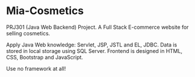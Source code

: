 # Mia-Cosmetics
PRJ301 (Java Web Backend) Project. A Full Stack E-commerce website for selling cosmetics. 

Apply Java Web knowledge: Servlet, JSP, JSTL and EL, JDBC. Data is stored in local storage using SQL Server. Frontend is designed in HTML, CSS, Bootstrap and JavaScript.

Use no framework at all!
